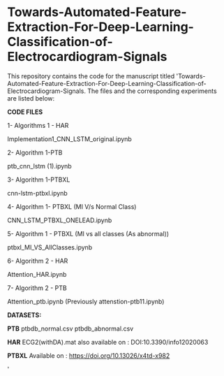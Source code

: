 # Towards-Automated-Feature-Extraction-For-Deep-Learning-Classification-of-Electrocardiogram-Signals

This repository contains the code for the manuscript titled 'Towards-Automated-Feature-Extraction-For-Deep-Learning-Classification-of-Electrocardiogram-Signals. The files and the corresponding experiments are listed below:

**CODE FILES**

1- Algorithms 1 - HAR

Implementation1_CNN_LSTM_original.ipynb

2- Algorithm 1-PTB

ptb_cnn_lstm (1).ipynb

3- Algorithm 1-PTBXL

cnn-lstm-ptbxl.ipynb

4- Algorithm 1- PTBXL (MI V/s Normal Class)

CNN_LSTM_PTBXL_ONELEAD.ipynb


5- Algorithm 1 - PTBXL (MI vs all classes (As abnormal))

ptbxl_MI_VS_AllClasses.ipynb

6- Algorithm 2 - HAR

  Attention_HAR.ipynb
  
7- Algorithm 2 - PTB

  Attention_ptb.ipynb (Previously attenstion-ptb11.ipynb)



**DATASETS:**

**PTB**
ptbdb_normal.csv
ptbdb_abnormal.csv

**HAR**
ECG2(withDA).mat
also available on : DOI:10.3390/info12020063

**PTBXL**
Available on : https://doi.org/10.13026/x4td-x982

'
